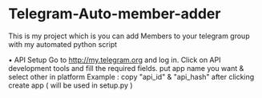 # Telegram-Auto-member-adder
This is my project which is you can add Members to your telegram group with my automated python script

• API Setup
Go to http://my.telegram.org and log in.
Click on API development tools and fill the required fields.
put app name you want & select other in platform Example :
copy "api_id" & "api_hash" after clicking create app ( will be used in setup.py )

